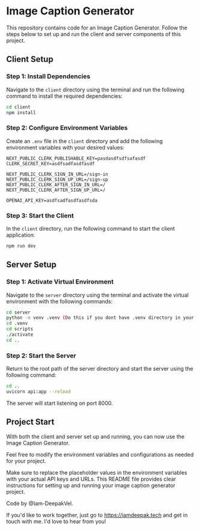 
# Image Caption Generator

This repository contains code for an Image Caption Generator. Follow the steps below to set up and run the client and server components of this project.

## Client Setup

### Step 1: Install Dependencies

Navigate to the `client` directory using the terminal and run the following command to install the required dependencies:

```bash
cd client
npm install
```

### Step 2: Configure Environment Variables

Create an `.env` file in the `client` directory and add the following environment variables with your desired values:

```plaintext
NEXT_PUBLIC_CLERK_PUBLISHABLE_KEY=pasdasdfsdfsafasdf
CLERK_SECRET_KEY=asdfsadfasdfasdf

NEXT_PUBLIC_CLERK_SIGN_IN_URL=/sign-in
NEXT_PUBLIC_CLERK_SIGN_UP_URL=/sign-up
NEXT_PUBLIC_CLERK_AFTER_SIGN_IN_URL=/
NEXT_PUBLIC_CLERK_AFTER_SIGN_UP_URL=/

OPENAI_API_KEY=asdfsadfasdfasdfsda
```

### Step 3: Start the Client

In the `client` directory, run the following command to start the client application:

```bash
npm run dev
```

## Server Setup

### Step 1: Activate Virtual Environment

Navigate to the `server` directory using the terminal and activate the virtual environment with the following commands:

```bash
cd server
python -m venv .venv (Do this if you dont have .venv directory in your root)
cd .venv
cd scripts
./activate
cd ..
```

### Step 2: Start the Server

Return to the root path of the server directory and start the server using the following command:

```bash
cd ..
uvicorn api:app --reload
```

The server will start listening on port 8000.

## Project Start

With both the client and server set up and running, you can now use the Image Caption Generator.

Feel free to modify the environment variables and configurations as needed for your project.

Make sure to replace the placeholder values in the environment variables with your actual API keys and URLs. This README file provides clear instructions for setting up and running your image caption generator project. 

Code by @Iam-DeepakVel. 

If you'd like to work together, just go to https://iamdeepak.tech and get in touch with me. I'd love to hear from you!
